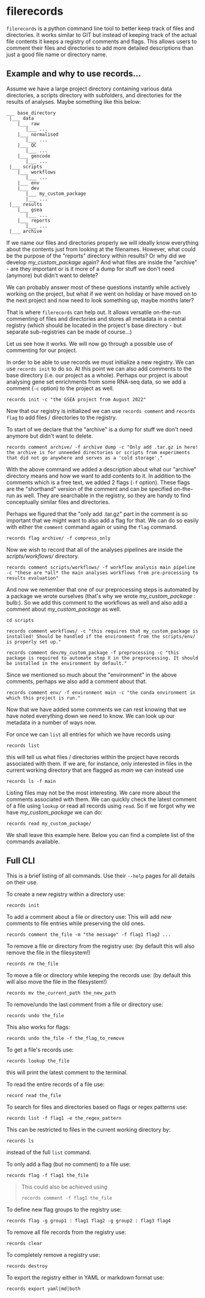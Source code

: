 # filerecords

`filerecords` is a python command line tool to better keep track of files and directories. It works similar to GIT but instead of keeping track of the actual file contents it keeps a registry of comments and flags. This allows users to comment their files and directories to add more detailed descriptions than just a good file name or directory name. 


## Example and why to use records...


Assume we have a large project directory containing various data directories, a scripts directory with subfolders, and directories for the results of analyses. Maybe something like this below:

```
___ base_directory
 |___ data
    |___ raw
       |___ ...
    |___ normalised
       |___ ...
    |___ QC
       |___ ...
    |___ gencode
       |___ ...
 |___ scripts
    |___ workflows
       |___ ...
    |___ env
    |___ dev
       |___ my_custom_package
       |___ ...
 |___ results
    |___ gsea
       |___ ...
    |___ reports
       |___ ...
 |___ archive
```

If we name our files and directories properly we will ideally know everything about the contents just from looking at the filenames.
However, what could be the purpose of the "reports" directory within results? Or why did we develop _my\_custom\_package_ again? And what files are inside the "archive" - are they important or is it more of a dump for stuff we don't need (anymore) but didn't want to delete? 

We can probably answer most of these questions instantly while actively working on the project, but what if we went on holiday or have moved on to the next project and now need to look something up, maybe months later?

That is where `filerecords` can help out. It allows versatile on-the-run commenting of files and directories and stores all metadata in a central registry (which should be located in the project's base directory - but separate sub-registries can be made of course...)


Let us see how it works. We will now go through a possible use of commenting for our project.

In order to be able to use records we must initialize a new registry.
We can use `records init` to do so. At this point we can also add comments to the base directory (i.e. our project as a whole). Perhaps
our project is about analysing gene set enrichments from some RNA-seq data, so we add a comment (`-c` option) to the project as well.

```
records init -c "the GSEA project from August 2022"
```

Now that our registry is initialized we can use `records comment` and `records flag` to add files / directories to the registry.

To start of we declare that the "archive" is a dump for stuff we don't need anymore but didn't want to delete.

```
records comment archive/ -f archive dump -c "Only add .tar.gz in here! the archive is for unneeded directories or scripts from experiments that did not go anywhere and serves as a 'cold storage'." 
```

With the above command we added a description about what our "archive" directory means and how we want to add contents to it. 
In addition to the comments which is a free text, we added 2 flags (`-f` option). These flags are the "shorthand" version of the comment and can be specified on-the-run as well. They are searchable in the registry, so they are handy to find conceptually similar files and directories.


Perhaps we figured that the "only add .tar.gz" part in the comment is so important that we might want to also add a flag for that. We can do so easily with either the `comment` command again or using the `flag` command.

```
records flag archive/ -f compress_only
```

Now we wish to record that all of the analyses pipelines are inside the _scripts/workflows/_ directory.

```
records comment scripts/workflows/ -f workflow analysis main pipeline -c "these are *all* the main analyses workflows from pre-processing to results evaluation"
```

And now we remember that one of our preprocessing steps
is automated by a package we wrote ourselves (that's why we wrote _my\_custom\_package_ :​bulb:). So we add this comment to the workflows as well and also add a comment about _my\_custom\_package_ as well.

```
cd scripts

records comment workflows/ -c "this requires that my_custom_package is installed! Should be handled if the environment from the scripts/env/ is properly set up."

records comment dev/my_custom_package -f preprocessing -c "this package is required to automate step X in the preprocessing. It should be installed in the environment by default."
```

Since we mentioned so much about the "environment" in 
the above comments, perhaps we also add a comment about that.

```
records comment env/ -f environment main -c "the conda environment in which this project is run."
```

Now that we have added some comments we can rest knowing that we have noted everything down we need to know. We can look up our metadata in a number of ways now.

For once we can `list` all entries for which we have records using

```
records list
```

this will tell us what files / directories within the project have records associated with them. If we are, for instance, only interested in files in the current working directory that are flagged as _main_ we can instead use

```
records ls -f main
```

Listing files may not be the most interesting. We care more about the comments associated with them. We can quickly check the latest comment of a file using `lookup` or read all records using `read`. So if we forgot why we have _my\_custom\_package_ we can do:

```
records read my_custom_package/
```

We shall leave this example here. Below you can find a complete list of the commands available. 

## Full CLI

This is a brief listing of all commands. Use their `--help` pages for all details on their use. 

To create a new registry within a directory use:

```
records init 
```

To add a comment about a file or directory use:
This will add *new* comments to file entries while preserving the old ones.

```
records comment the_file -m "the message" -f flag1 flag2 ...
```

To remove a file or directory from the registry use:
(by default this will also remove the file in the filesystem!)

```
records rm the_file
```

To move a file or directory while keeping the records use:
(by default this will also move the file in the filesystem!)

```
records mv the_current_path the_new_path
```

To remove/undo the last comment from a file or directory use:

```
records undo the_file
```

This also works for flags:

```
records undo the_file -f the_flag_to_remove 
```

To get a file's records use:

```
records lookup the_file
```

this will print the latest comment to the terminal.

To read the entire records of a file use:

```
record read the_file
```

To search for files and directories based on flags or regex patterns use:

```
records list -f flag1 -e the_regex_pattern
```

This can be restricted to files in the current working directory by:

```
records ls 
```

instead of the full `list` command.

To only add a flag (but no comment) to a file use:

```
records flag -f flag1 the_file
```

> This could also be achieved using
>
> ```
> records comment -f flag1 the_file
> ```

To define new flag groups to the registry use:

```
records flag -g group1 : flag1 flag2 -g group2 : flag3 flag4
```

To remove all file records from the registry use:

```
records clear
```

To completely remove a registry use:

```
records destroy
```

To export the registry either in YAML or markdown format use:

```
records export yaml|md|both
```